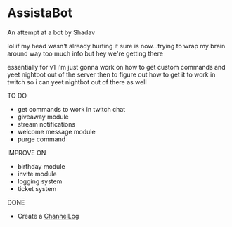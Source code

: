 # AssistaBot
An attempt at a bot by Shadav

lol if my head wasn't already hurting it sure is now...trying to wrap my brain around way too much info but hey we're getting there

essentially for v1 i'm just gonna work on how to get custom commands and yeet nightbot out of the server
then to figure out how to get it to work in twitch so i can yeet nightbot out of there as well



TO DO
- get commands to work in twitch chat
- giveaway module
- stream notifications
- welcome message module
- purge command

IMPROVE ON
- birthday module
- invite module
- logging system
- ticket system

DONE
- Create a [ChannelLog](https://github.com/leashadav/AssistaBot/blob/main/ChannelLog.md)
